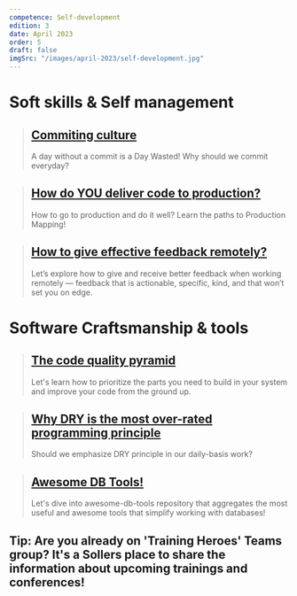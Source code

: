 ```yaml
---
competence: Self-development
edition: 3
date: April 2023
order: 5
draft: false
imgSrc: "/images/april-2023/self-development.jpg"
---
```


# Soft skills & Self management

> ## <a href="https://www.linkedin.com/pulse/day-without-commit-wasted-eyal-mike/" target="_blank">Commiting culture</a>
>
> A day without a commit is a Day Wasted! Why should we commit everyday?

> ## <a href="https://www.hamvocke.com/blog/path-to-production/" target="_blank">How do YOU deliver code to production?</a>
>
> How to go to production and do it well? Learn the paths to Production Mapping!

> ## <a href="https://www.smashingmagazine.com/2022/05/give-effective-feedback-remotely/" target="_blank">How to give effective feedback remotely?</a>
>
> Let’s explore how to give and receive better feedback when working remotely — feedback that is actionable, specific, kind, and that won’t set you on edge.

# Software Craftsmanship & tools

> ## <a href="https://www.fabianzeindl.com/posts/the-codequality-pyramid" target="_blank">The code quality pyramid</a>
>
> Let's learn how to prioritize the parts you need to build in your system and improve your code from the ground up.

> ## <a href="https://gordonc.bearblog.dev/dry-most-over-rated-programming-principle/" target="_blank">Why DRY is the most over-rated programming principle</a>
>
> Should we emphasize DRY principle in our daily-basis work?

> ## <a href="https://github.com/mgramin/awesome-db-tools" target="_blank">Awesome DB Tools!</a>
>
> Let's dive into awesome-db-tools repository that aggregates the most useful and awesome tools that simplify working with databases!

## Tip: Are you already on 'Training Heroes' Teams group? It's a Sollers place to share the information about upcoming trainings and conferences!
